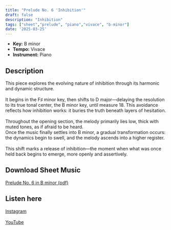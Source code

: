 ```yaml
---
title: "Prelude No. 6 'Inhibition'"
draft: false
description: "Inhibition"
tags: ["sheet","prelude", "piano","vivace", "b-minor"]
date: '2025-03-25'
---
```


- **Key:** B minor
- **Tempo:** Vivace
- **Instrument:** Piano

<!--more-->

## Description

 This piece explores the evolving nature of inhibition through its harmonic and dynamic structure. <br>
 <br>
 It begins in the F♯ minor key, then shifts to D major—delaying the resolution to its true tonal center, the B minor key, until measure 18. This avoidance reflects how inhibition works: it buries the truth beneath layers of hesitation. <br>
 <br>
 Throughout the opening section, the melody primarily lies low, thick with muted tones, as if afraid to be heard. <br>
 Once the music finally settles into B minor, a gradual transformation occurs: the dynamics begin to swell, and the melody ascends into a higher register. <br>
 <br>
 This shift marks a release of inhibition—the moment when what was once held back begins to emerge, more openly and assertively.

 ## Download Sheet Music

[Prelude No. 6 in B minor (pdf)](/pdf/Prelude%20No.6%20in%20Bminor.pdf)

 ## Listen here 
 
[Instagram](https://www.instagram.com/p/DOQ2oaJjA52/)<br>
 <br>
[YouTube]()